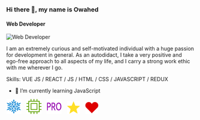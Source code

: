 ### Hi there 👋, my name is Owahed
#### Web Developer
![Web Developer](https://scontent.fcgp27-1.fna.fbcdn.net/v/t39.30808-1/277804538_2276275785861968_7604759524825146143_n.jpg?stp=c25.17.172.172a_dst-jpg_p200x200&_nc_cat=103&ccb=1-5&_nc_sid=7206a8&_nc_ohc=NGypLTNEG3IAX8vJ8fh&_nc_ht=scontent.fcgp27-1.fna&oh=00_AT-b9DD7F9Fjpzl8dFKcIKVe8QvYolrbOqX-hkSdSeAVOA&oe=625E961E)

I am an extremely curious and self-motivated individual with a huge passion for development in general. As an autodidact, I take a very positive and ego-free approach to all aspects of my life, and I carry a strong work ethic with me wherever I go.

Skills: VUE JS / REACT / JS / HTML / CSS / JAVASCRIPT / REDUX

- 🌱 I’m currently learning JavaScript 

<!-- 
[<img src='https://cdn.jsdelivr.net/npm/simple-icons@3.0.1/icons/github.svg' alt='github' height='40'>](https://github.com/https://github.com/Owahed)  [<img src='https://cdn.jsdelivr.net/npm/simple-icons@3.0.1/icons/linkedin.svg' alt='linkedin' height='40'>](https://www.linkedin.com/in/https://www.linkedin.com/in/owahed-hossain-877777210//)  [<img src='https://cdn.jsdelivr.net/npm/simple-icons@3.0.1/icons/facebook.svg' alt='facebook' height='40'>](https://www.facebook.com/https://www.facebook.com/owahedhossain.roky/)  [<img src='https://cdn.jsdelivr.net/npm/simple-icons@3.0.1/icons/stackoverflow.svg' alt='stackoverflow' height='40'>](https://stackoverflow.com/users/https://stackoverflow.com/users/18816245/owahed-hossain)  [<img src='https://cdn.jsdelivr.net/npm/simple-icons@3.0.1/icons/youtube.svg' alt='YouTube' height='40'>](https://www.youtube.com/channel/https://www.youtube.com/channel/UCb83vLr28itAgiwic0T49fw)  [<img src='https://cdn.jsdelivr.net/npm/simple-icons@3.0.1/icons/icloud.svg' alt='website' height='40'>](https://lucent-toffee-e533c2.netlify.app/)   -->

<a href='https://archiveprogram.github.com/'><img src='https://raw.githubusercontent.com/acervenky/animated-github-badges/master/assets/acbadge.gif' width='40' height='40'></a> <a href='https://docs.github.com/en/developers'><img src='https://raw.githubusercontent.com/acervenky/animated-github-badges/master/assets/devbadge.gif' width='40' height='40'></a> <a href='https://github.com/pricing'><img src='https://raw.githubusercontent.com/acervenky/animated-github-badges/master/assets/pro.gif' width='40' height='40'></a> <a href='https://stars.github.com/'><img src='https://raw.githubusercontent.com/acervenky/animated-github-badges/master/assets/starbadge.gif' width='35' height='35'></a> <a href='https://docs.github.com/en/github/supporting-the-open-source-community-with-github-sponsors'><img src='https://raw.githubusercontent.com/acervenky/animated-github-badges/master/assets/sponsorbadge.gif' width='35' height='35'></a> 

